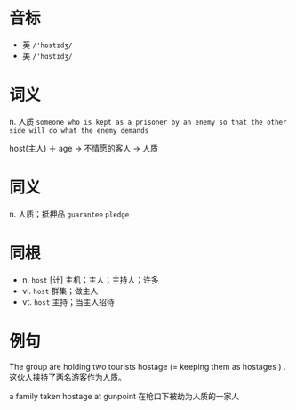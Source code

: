# 音标

- 英 `/'hɒstɪdʒ/`
- 美 `/'hɑstɪdʒ/`

# 词义

n. 人质
`someone who is kept as a prisoner by an enemy so that the other side will do what the enemy demands`



host(主人) ＋ age → 不情愿的客人 → 人质

# 同义

n. 人质；抵押品
`guarantee` `pledge`

# 同根

- n. `host` [计] 主机；主人；主持人；许多
- vi. `host` 群集；做主人
- vt. `host` 主持；当主人招待

# 例句

The group are holding two tourists hostage (= keeping them as hostages ) .
这伙人挟持了两名游客作为人质。

a family taken hostage at gunpoint
在枪口下被劫为人质的一家人


